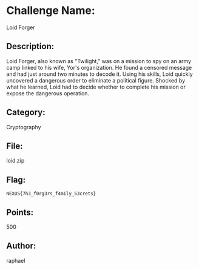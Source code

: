 # Challenge Name:
Loid Forger

## Description:
Loid Forger, also known as "Twilight," was on a mission to spy on an army camp linked to his wife, Yor's organization. He found a censored message and had just around two minutes to decode it. Using his skills, Loid quickly uncovered a dangerous order to eliminate a political figure. Shocked by what he learned, Loid had to decide whether to complete his mission or expose the dangerous operation.

## Category:
Cryptography

## File:
loid.zip

## Flag:
`NEXUS{7h3_f0rg3rs_f4m1ly_53crets}`

## Points:
500

## Author:
raphael
